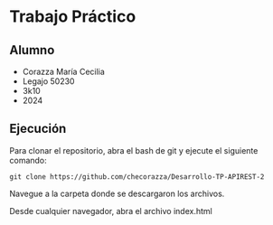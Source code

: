 # Trabajo Práctico

## Alumno
- Corazza María Cecilia
- Legajo 50230
- 3k10
- 2024

## Ejecución

Para clonar el repositorio, abra el bash de git y ejecute el siguiente comando:

`git clone https://github.com/checorazza/Desarrollo-TP-APIREST-2`

Navegue a la carpeta donde se descargaron los archivos.

Desde cualquier navegador, abra el archivo index.html
